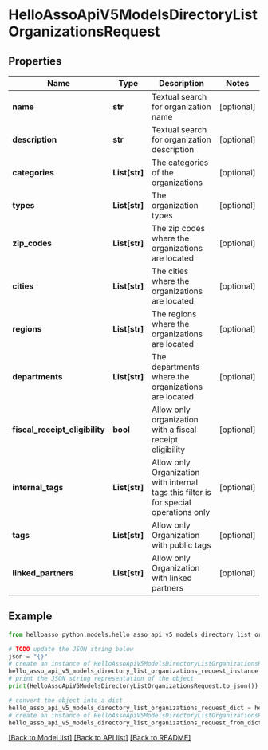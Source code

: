 # HelloAssoApiV5ModelsDirectoryListOrganizationsRequest


## Properties

Name | Type | Description | Notes
------------ | ------------- | ------------- | -------------
**name** | **str** | Textual search for organization name | [optional] 
**description** | **str** | Textual search for organization description | [optional] 
**categories** | **List[str]** | The categories of the organizations | [optional] 
**types** | **List[str]** | The organization types | [optional] 
**zip_codes** | **List[str]** | The zip codes where the organizations are located | [optional] 
**cities** | **List[str]** | The cities where the organizations are located | [optional] 
**regions** | **List[str]** | The regions where the organizations are located | [optional] 
**departments** | **List[str]** | The departments where the organizations are located | [optional] 
**fiscal_receipt_eligibility** | **bool** | Allow only organization with a fiscal receipt eligibility | [optional] 
**internal_tags** | **List[str]** | Allow only Organization with internal tags  this filter is for special operations only | [optional] 
**tags** | **List[str]** | Allow only Organization with public tags | [optional] 
**linked_partners** | **List[str]** | Allow only Organization with linked partners | [optional] 

## Example

```python
from helloasso_python.models.hello_asso_api_v5_models_directory_list_organizations_request import HelloAssoApiV5ModelsDirectoryListOrganizationsRequest

# TODO update the JSON string below
json = "{}"
# create an instance of HelloAssoApiV5ModelsDirectoryListOrganizationsRequest from a JSON string
hello_asso_api_v5_models_directory_list_organizations_request_instance = HelloAssoApiV5ModelsDirectoryListOrganizationsRequest.from_json(json)
# print the JSON string representation of the object
print(HelloAssoApiV5ModelsDirectoryListOrganizationsRequest.to_json())

# convert the object into a dict
hello_asso_api_v5_models_directory_list_organizations_request_dict = hello_asso_api_v5_models_directory_list_organizations_request_instance.to_dict()
# create an instance of HelloAssoApiV5ModelsDirectoryListOrganizationsRequest from a dict
hello_asso_api_v5_models_directory_list_organizations_request_from_dict = HelloAssoApiV5ModelsDirectoryListOrganizationsRequest.from_dict(hello_asso_api_v5_models_directory_list_organizations_request_dict)
```
[[Back to Model list]](../README.md#documentation-for-models) [[Back to API list]](../README.md#documentation-for-api-endpoints) [[Back to README]](../README.md)


